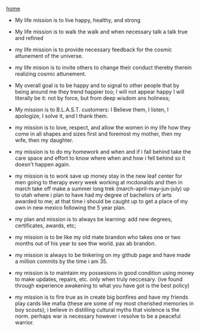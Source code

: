 [home](justinmovickthemovie.github.io/README.md)
* My life mission is to live happy, healthy, and strong
* My life mission is to walk the walk and when necessary talk a talk true and refined
* my life mission is to provide necessary feedback for the cosmic attunement of the universe.
* my life mision is to invite others to change their conduct thereby therein realizing cosmic attunement.
* My overall goal is to be happy and to signal to other people that by being around me they trend happier too; I will not appear happy I will literally be it: not by force, but from deep wisdom ans holiness; 
* My mission is to B.L.A.S.T. customers: I Believe them, I listen, I apologize, I solve it, and I thank them.
* my mission is to love, respect, and allow the women in my life how they come in all shapes and sizes first and foremost my mother, then my wife, then my daughter.
* my mission is to do my homework and when and if i fall behind take the care space and effort to know where when and how i fell behind so it doesn't happen again.

* my mission is to work save up money stay in the new leaf center for men going to therapy every week working at mcdonalds and then in march take off make a summer long trek (march-april-may-jun-july) up to utah where i plan to have had my degree of bachelors of arts awarded to me; at that time i should be caught up to get a place of my own in new mexico following the 5 year plan.

* my plan and mission is to always be learning: add new degrees, certificates, awards, etc;

* my mission is to be like my old mate brandon who takes one or two months out of his year to see thw world. pax ab brandon.

* my mission is always to be tinkering on my github page and have made a million commits by the time i am 35.

* my mission is to maintaim my possesions in good condition using money to make updates, repairs, etc. only when truly neccesary. (ive found through experience awakening to what you have got is the best policy)


* my mission is to fire true as in create big bonfires and have my friends play cards like mafia (these are some of my most cherished memories in boy scouts); i believe in distilling cultural myths that violence is the norm. perhaps war is necessary however i resolve to be a peaceful warrior.
